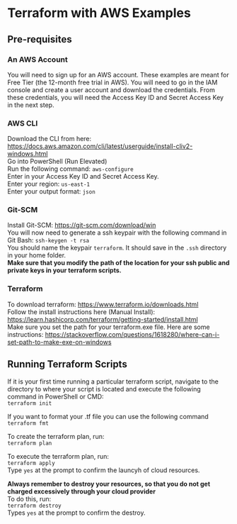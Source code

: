 # Terraform with AWS Examples

## Pre-requisites

### An AWS Account

You will need to sign up for an AWS account. These examples are meant for Free Tier (the 12-month free trial in AWS). You will need to go in the IAM console and create a user account and download the credentials. From these credentials, you will need the Access Key ID and Secret Access Key in the next step.

### AWS CLI
Download the CLI from here: https://docs.aws.amazon.com/cli/latest/userguide/install-cliv2-windows.html <br/>
Go into PowerShell (Run Elevated) <br/>
Run the following command: ```aws-configure```<br/>
Enter in your Access Key ID and Secret Access Key.<br/>
Enter your region: ```us-east-1```<br/>
Enter your output format: ```json```<br/>

### Git-SCM
Install Git-SCM: https://git-scm.com/download/win<br/>
You will now need to generate a ssh keypair with the following command in Git Bash: ```ssh-keygen -t rsa```<br/>
You should name the keypair ```terraform```. It should save in the ```.ssh``` directory in your home folder.<br/>
**Make sure that you modify the path of the location for your ssh public and private keys in your terraform scripts. <br/>**

### Terraform 
To download terraform: https://www.terraform.io/downloads.html<br/>
Follow the install instructions here (Manual Install): https://learn.hashicorp.com/terraform/getting-started/install.html<br/>
Make sure you set the path for your terraform.exe file. Here are some instructions: https://stackoverflow.com/questions/1618280/where-can-i-set-path-to-make-exe-on-windows<br/>

## Running Terraform Scripts

If it is your first time running a particular terraform script, navigate to the directory to where your script is located and execute the following command in PowerShell or CMD:<br/>
```terraform init```<br/>

If you want to format your .tf file you can use the following command<br/>
```terraform fmt```<br/>

To create the terraform plan, run:<br/>
```terraform plan```<br/>

To execute the terraform plan, run:<br/>
```terraform apply```<br/>
Type ```yes``` at the prompt to confirm the launcyh of cloud resources.<br/>

**Always remember to destroy your resources, so that you do not get charged excessively through your cloud provider** <br/>
To do this, run:<br/>
```terraform destroy```<br/>
Types ```yes``` at the prompt to confirm the destroy.<br/>
